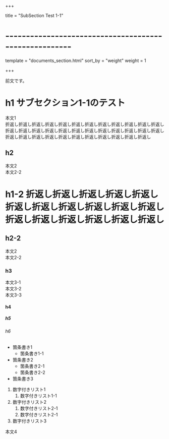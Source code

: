 +++

title = "SubSection Test 1-1"

# ------------------------------------------------------

template = "documents_section.html"
sort_by = "weight"
weight = 1

+++

前文です。

# h1 サブセクション1-1のテスト

本文1  
折返し折返し折返し折返し折返し折返し折返し折返し折返し折返し折返し折返し折返し折返し折返し折返し折返し折返し折返し折返し折返し折返し折返し折返し折返し折返し折返し折返し折返し折返し折返し折返し折返し折返し折返し

## h2

本文2  
本文2-2

# h1-2 折返し折返し折返し折返し折返し折返し折返し折返し折返し折返し折返し折返し折返し折返し折返し折返し折返し

## h2-2

本文2  
本文2-2

### h3

本文3-1  
本文3-2  
本文3-3

#### h4

##### h5

###### h6

- 箇条書き1
    - 箇条書き1-1
- 箇条書き2
    - 箇条書き2-1
    - 箇条書き2-2
- 箇条書き3

1. 数字付きリスト1
    1. 数字付きリスト1-1
1. 数字付きリスト2
    1. 数字付きリスト2-1
    1. 数字付きリスト2-1
1. 数字付きリスト3

本文4
